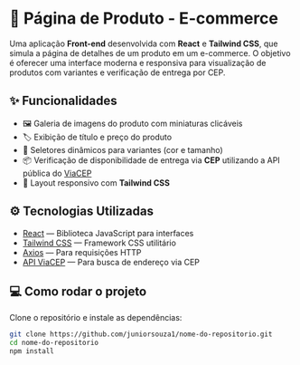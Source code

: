 # 🛒 Página de Produto - E-commerce

Uma aplicação **Front-end** desenvolvida com **React** e **Tailwind CSS**, que simula a página de detalhes de um produto em um e-commerce. O objetivo é oferecer uma interface moderna e responsiva para visualização de produtos com variantes e verificação de entrega por CEP.

## ✨ Funcionalidades

- 🖼️ Galeria de imagens do produto com miniaturas clicáveis
- 🏷️ Exibição de título e preço do produto
- 🎨 Seletores dinâmicos para variantes (cor e tamanho)
- 📦 Verificação de disponibilidade de entrega via **CEP** utilizando a API pública do [ViaCEP](https://viacep.com.br/)
- 📱 Layout responsivo com **Tailwind CSS**

## ⚙️ Tecnologias Utilizadas

- [React](https://reactjs.org/) — Biblioteca JavaScript para interfaces
- [Tailwind CSS](https://tailwindcss.com/) — Framework CSS utilitário
- [Axios](https://axios-http.com/) — Para requisições HTTP
- [API ViaCEP](https://viacep.com.br/) — Para busca de endereço via CEP

## 💻 Como rodar o projeto

Clone o repositório e instale as dependências:

```bash
git clone https://github.com/juniorsouza1/nome-do-repositorio.git
cd nome-do-repositorio
npm install

